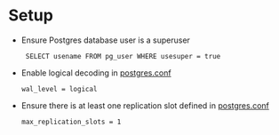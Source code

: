 # Setup

  - Ensure Postgres database user is a superuser

    ```
     SELECT usename FROM pg_user WHERE usesuper = true
    ```

  - Enable logical decoding in [postgres.conf](https://www.postgresql.org/docs/current/config-setting.html)

    ```
    wal_level = logical
    ```

  - Ensure there is at least one replication slot defined in [postgres.conf](https://www.postgresql.org/docs/current/config-setting.html)

      ```
      max_replication_slots = 1
      ```
